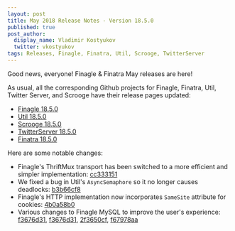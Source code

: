 ```yaml
---
layout: post
title: May 2018 Release Notes - Version 18.5.0
published: true
post_author:
  display_name: Vladimir Kostyukov
  twitter: vkostyukov
tags: Releases, Finagle, Finatra, Util, Scrooge, TwitterServer
---
```


Good news, everyone! Finagle & Finatra May releases are here!

As usual, all the corresponding Github projects for Finagle, Finatra, Util, Twitter Server, and
Scrooge have their release pages updated:

 * [Finagle 18.5.0][finagle]
 * [Util 18.5.0][util]
 * [Scrooge 18.5.0][scrooge]
 * [TwitterServer 18.5.0][twitterserver]
 * [Finatra 18.5.0][finatra]

Here are some notable changes:

 * Finagle's ThriftMux transport has been switched to a more efficient and simpler implementation: [cc333151]
 * We fixed a bug in Util's `AsyncSemaphore` so it no longer causes deadlocks: [b3b66cf8]
 * Finagle's HTTP implementation now incorporates `SameSite` attribute for cookies: [4b0a58b0]
 * Various changes to Finagle MySQL to improve the user's experience: [f3676d31], [f3676d31], [2f3650cf],
   [f67978aa]

[finagle]: https://github.com/twitter/finagle/releases/tag/finagle-18.5.0
[util]: https://github.com/twitter/util/releases/tag/util-18.5.0
[scrooge]: https://github.com/twitter/scrooge/releases/tag/scrooge-18.5.0
[twitterserver]: https://github.com/twitter/twitter-server/releases/tag/twitter-server-18.5.0
[finatra]: https://github.com/twitter/finatra/releases/tag/finatra-18.5.0
[4b0a58b0]: https://github.com/twitter/finagle/commit/4b0a58b0e0eaa246b9ffbca29f6a9de15d7b2584
[b3b66cf8]: https://github.com/twitter/util/commit/b3b66cf8df6dd5fb4d97131b110150d5403dfb68
[f3676d31]: https://github.com/twitter/finagle/commit/f3676d3186fb5dddb4fc2a833c79094af5fb460e
[f3676d31]: https://github.com/twitter/finagle/commit/f3676d3186fb5dddb4fc2a833c79094af5fb460e
[2f3650cf]: https://github.com/twitter/finagle/commit/2f3650cf600f5a666a2e95fc6631f819b515d55d
[f67978aa]: https://github.com/twitter/finagle/commit/f67978aaa48b7b65e20de787b0d84354cb5a968e
[cc333151]: https://github.com/twitter/finagle/commit/cc33315126a7fd5f2c798d0fefc28d92053b59b0

